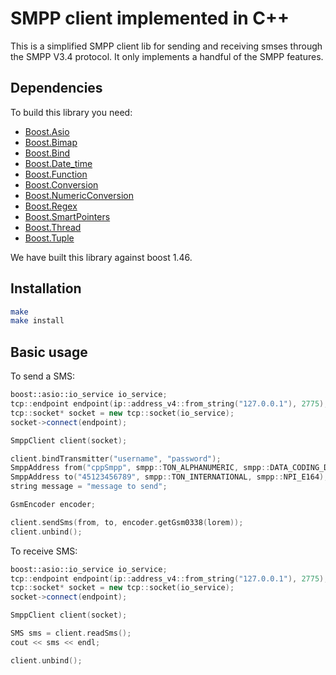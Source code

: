 SMPP client implemented in C++
=

This is a simplified SMPP client lib for sending and receiving smses through the SMPP V3.4 protocol.
It only implements a handful of the SMPP features.

Dependencies
----
To build this library you need:
 
 - [Boost.Asio](http://www.boost.org/doc/libs/1_47_0/doc/html/boost_asio.html)
 - [Boost.Bimap](http://www.boost.org/doc/libs/1_47_0/libs/bimap/doc/html/index.html)
 - [Boost.Bind](http://www.boost.org/doc/libs/1_47_0/libs/bind/bind.html)
 - [Boost.Date_time](http://www.boost.org/doc/libs/1_47_0/doc/html/date_time.html)
 - [Boost.Function](http://www.boost.org/doc/libs/1_47_0/doc/html/function.html)
 - [Boost.Conversion](http://www.boost.org/doc/libs/1_47_0/libs/conversion/lexical_cast.htm)
 - [Boost.NumericConversion](http://www.boost.org/doc/libs/1_47_0/libs/numeric/conversion/doc/html/index.html)
 - [Boost.Regex](http://www.boost.org/doc/libs/1_47_0/libs/regex/doc/html/index.html)
 - [Boost.SmartPointers](http://www.boost.org/doc/libs/1_47_0/libs/smart_ptr/smart_ptr.htm)
 - [Boost.Thread](http://www.boost.org/doc/libs/1_47_0/doc/html/thread.html)
 - [Boost.Tuple](http://www.boost.org/doc/libs/1_47_0/libs/tuple/doc/tuple_users_guide.html)
  
  
We have built this library against boost 1.46.

Installation
---
``` sh
make
make install
```

Basic usage
-
To send a SMS:

``` cpp
boost::asio::io_service io_service;
tcp::endpoint endpoint(ip::address_v4::from_string("127.0.0.1"), 2775);
tcp::socket* socket = new tcp::socket(io_service);
socket->connect(endpoint);

SmppClient client(socket);

client.bindTransmitter("username", "password");
SmppAddress from("cppSmpp", smpp::TON_ALPHANUMERIC, smpp::DATA_CODING_DEFAULT);
SmppAddress to("45123456789", smpp::TON_INTERNATIONAL, smpp::NPI_E164);
string message = "message to send";

GsmEncoder encoder;

client.sendSms(from, to, encoder.getGsm0338(lorem));
client.unbind();
```

To receive SMS:

``` cpp
boost::asio::io_service io_service;
tcp::endpoint endpoint(ip::address_v4::from_string("127.0.0.1"), 2775);
tcp::socket* socket = new tcp::socket(io_service);
socket->connect(endpoint);

SmppClient client(socket);

SMS sms = client.readSms();
cout << sms << endl;

client.unbind();
```